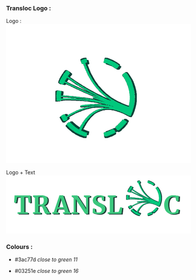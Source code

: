 ### Transloc Logo :

Logo : 
![logo](https://github.com/ConservationTranslocation/images/blob/bbees/logo/graphic/logo.png?raw=true)

Logo + Text
![textLogo](https://github.com/ConservationTranslocation/images/blob/bbees/logo/graphic/transloc.png?raw=true)



### Colours : 

- #3ac77d *close to green 11*

- #03251e *close to green 16*
